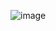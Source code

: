 
![image](https://user-images.githubusercontent.com/4569866/183361897-3b258e41-09a9-4994-8670-f42d515273bd.png)
